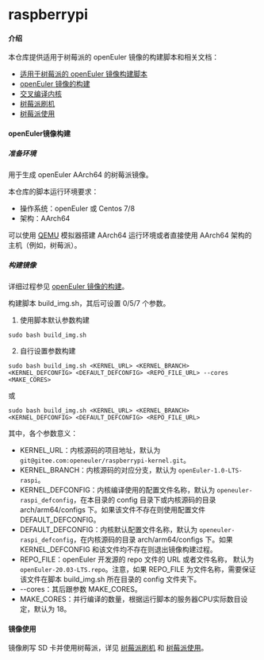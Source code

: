 # raspberrypi

#### 介绍

本仓库提供适用于树莓派的 openEuler 镜像的构建脚本和相关文档：

* [适用于树莓派的 openEuler 镜像构建脚本](build_img.sh)
* [openEuler 镜像的构建](documents/openEuler镜像的构建.md)
* [交叉编译内核](documents/交叉编译内核.md)
* [树莓派刷机](documents/树莓派刷机.md)
* [树莓派使用](documents/树莓派使用.md)

#### openEuler镜像构建

##### 准备环境

用于生成 openEuler AArch64 的树莓派镜像。

本仓库的脚本运行环境要求：
- 操作系统：openEuler 或 Centos 7/8
- 架构：AArch64

可以使用 [QEMU](https://www.qemu.org/) 模拟器搭建 AArch64 运行环境或者直接使用 AArch64 架构的主机（例如，树莓派）。

##### 构建镜像

详细过程参见 [openEuler 镜像的构建](documents/openEuler镜像的构建.md)。

构建脚本 build_img.sh，其后可设置 0/5/7 个参数。

1. 使用脚本默认参数构建

`sudo bash build_img.sh`

2. 自行设置参数构建

`sudo bash build_img.sh <KERNEL_URL> <KERNEL_BRANCH>  <KERNEL_DEFCONFIG> <DEFAULT_DEFCONFIG> <REPO_FILE_URL> --cores <MAKE_CORES>`

或

`sudo bash build_img.sh <KERNEL_URL> <KERNEL_BRANCH>  <KERNEL_DEFCONFIG> <DEFAULT_DEFCONFIG> <REPO_FILE_URL>`

其中，各个参数意义：

- KERNEL_URL：内核源码的项目地址，默认为 `git@gitee.com:openeuler/raspberrypi-kernel.git`。
- KERNEL_BRANCH：内核源码的对应分支，默认为 `openEuler-1.0-LTS-raspi`。
- KERNEL_DEFCONFIG：内核编译使用的配置文件名称，默认为 `openeuler-raspi_defconfig`，在本目录的 config 目录下或内核源码的目录 arch/arm64/configs 下。如果该文件不存在则使用配置文件 DEFAULT_DEFCONFIG。
- DEFAULT_DEFCONFIG：内核默认配置文件名称，默认为 `openeuler-raspi_defconfig`，在内核源码的目录 arch/arm64/configs 下。如果 KERNEL_DEFCONFIG 和该文件均不存在则退出镜像构建过程。
- REPO_FILE：openEuler 开发源的 repo 文件的 URL 或者文件名称， 默认为 `openEuler-20.03-LTS.repo`。注意，如果 REPO_FILE 为文件名称，需要保证该文件在脚本 build_img.sh 所在目录的 config 文件夹下。
- --cores：其后跟参数 MAKE_CORES。
- MAKE_CORES：并行编译的数量，根据运行脚本的服务器CPU实际数目设定，默认为 18。

#### 镜像使用

镜像刷写 SD 卡并使用树莓派，详见 [树莓派刷机](documents/树莓派刷机.md) 和 [树莓派使用](documents/树莓派使用.md)。